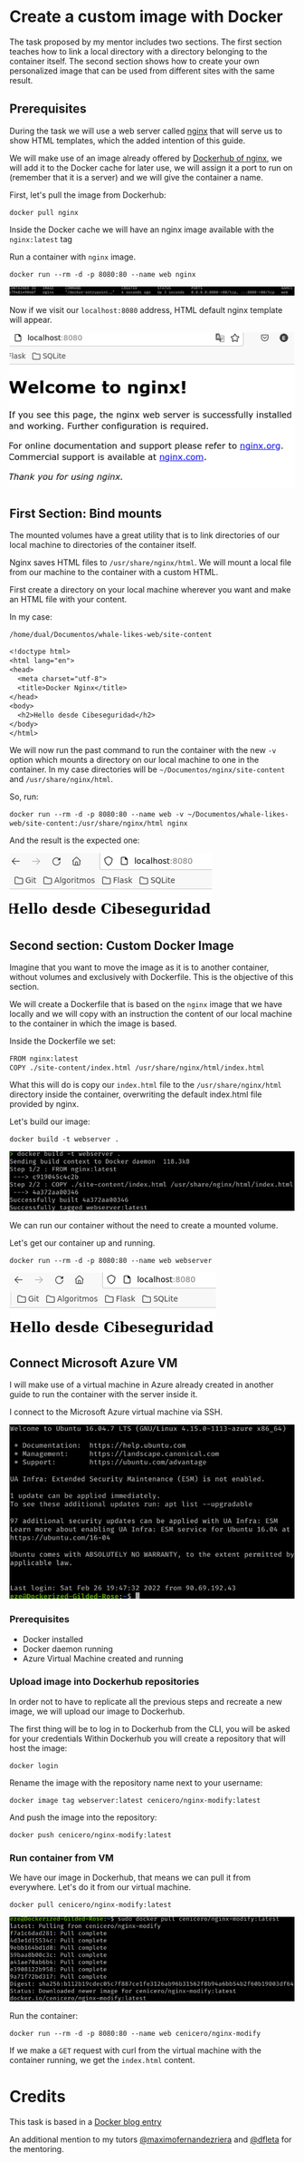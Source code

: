 # Create a custom image with Docker

The task proposed by my mentor includes two sections. The first section teaches how to link a local directory with a directory belonging to the container itself. The second section shows how to create your own personalized image that can be used from different sites with the same result.

## Prerequisites

During the task we will use a web server called [nginx](https://www.nginx.com/) that will serve us to show HTML templates, which the added intention of this guide.

We will make use of an image already offered by [Dockerhub of nginx](https://hub.docker.com/_/nginx), we will add it to the Docker cache for later use, we will assign it a port to run on (remember that it is a server) and we will give the container a name.

First, let's pull the image from Dockerhub:

```
docker pull nginx
```

Inside the Docker cache we will have an nginx image available with the `nginx:latest` tag

Run a container with `nginx` image.

```
docker run --rm -d -p 8080:80 --name web nginx
```
![Docker containers](images/containers.png)

Now if we visit our `localhost:8080` address, HTML default nginx template will appear.

![nginx](images/nginx.png)

## First Section: Bind mounts

The mounted volumes have a great utility that is to link directories of our local machine to directories of the container itself.

Nginx saves HTML files to `/usr/share/nginx/html`. We will mount a local file from our machine to the container with a custom HTML.

First create a directory on your local machine wherever you want and make an HTML file with your content.

In my case:

```
/home/dual/Documentos/whale-likes-web/site-content
```

```
<!doctype html>
<html lang="en">
<head>
  <meta charset="utf-8">
  <title>Docker Nginx</title>
</head>
<body>
  <h2>Hello desde Cibeseguridad</h2>
</body>
</html>
```

We will now run the past command to run the container with the new `-v` option which mounts a directory on our local machine to one in the container. In my case directories will be `~/Documentos/nginx/site-content` and `/usr/share/nginx/html`.

So, run:

```
docker run --rm -d -p 8080:80 --name web -v ~/Documentos/whale-likes-web/site-content:/usr/share/nginx/html nginx

```

And the result is the expected one:

![hello](images/hello.png)

## Second section: Custom Docker Image

Imagine that you want to move the image as it is to another container, without volumes and exclusively with Dockerfile. This is the objective of this section.

We will create a Dockerfile that is based on the `nginx` image that we have locally and we will copy with an instruction the content of our local machine to the container in which the image is based.

Inside the Dockerfile we set:

```
FROM nginx:latest
COPY ./site-content/index.html /usr/share/nginx/html/index.html
```

What this will do is copy our `index.html` file to the `/usr/share/nginx/html` directory inside the container, overwriting the default index.html file provided by nginx.

Let's build our image:

```
docker build -t webserver .
```

![dockerimage](images/dockerimage.png)

We can run our container without the need to create a mounted volume.

Let's get our container up and running.

```
docker run --rm -d -p 8080:80 --name web webserver
```

![novolume](images/novolume.png)

## Connect Microsoft Azure VM

I will make use of a virtual machine in Azure already created in another guide to run the container with the server inside it.

I connect to the Microsoft Azure virtual machine via SSH.

![azure-vm](images/ssh-connection.png)

### Prerequisites

- Docker installed
- Docker daemon running
- Azure Virtual Machine created and running

### Upload image into Dockerhub repositories

In order not to have to replicate all the previous steps and recreate a new image, we will upload our image to Dockerhub.

The first thing will be to log in to Dockerhub from the CLI, you will be asked for your credentials Within Dockerhub you will create a repository that will host the image:

```
docker login
```

Rename the image with the repository name next to your username:

```
docker image tag webserver:latest cenicero/nginx-modify:latest
```

And push the image into the repository:

```
docker push cenicero/nginx-modify:latest
```

### Run container from VM

We have our image in Dockerhub, that means we can pull it from everywhere. Let's do it from our virtual machine.

```
docker pull cenicero/nginx-modify:latest
```

![cenicero-pull](images/ceniceropull.png)

Run the container:

```
docker run --rm -d -p 8080:80 --name web cenicero/nginx-modify
```

If we make a `GET` request with curl from the virtual machine with the container running, we get the `index.html` content.

# Credits

This task is based in a [Docker blog entry](https://www.docker.com/blog/how-to-use-the-official-nginx-docker-image/)

An additional mention to my tutors [@maximofernandezriera](https://github.com/maximofernandezriera?tab=repositories) and [@dfleta](https://github.com/dfleta) for the mentoring.
